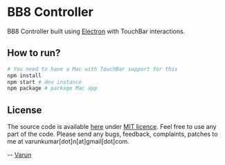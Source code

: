 BB8 Controller
==============
BB8 Controller built using [Electron](https://electron.atom.io) with TouchBar interactions.

How to run?
-----------
```bash
# You need to have a Mac with TouchBar support for this
npm install
npm start # dev instance
npm package # package Mac app
```

License
-------
The source code is available [here](https://github.com/varunkumar/bb8-controller) under [MIT licence](http://varunkumar.mit-license.org/). Feel free to use any part of the code. Please send any bugs, feedback, complaints, patches to me at varunkumar[dot]n[at]gmail[dot]com.

-- [Varun](http://www.varunkumar.me)